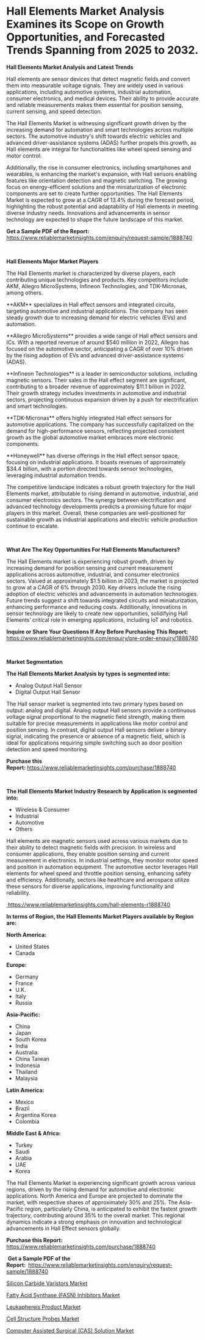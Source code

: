 <p><h1>Hall Elements Market Analysis Examines its Scope on Growth Opportunities, and Forecasted Trends Spanning from 2025 to 2032.</h1></p><p><strong>Hall Elements Market Analysis and Latest Trends</strong></p>
<p><p>Hall elements are sensor devices that detect magnetic fields and convert them into measurable voltage signals. They are widely used in various applications, including automotive systems, industrial automation, consumer electronics, and medical devices. Their ability to provide accurate and reliable measurements makes them essential for position sensing, current sensing, and speed detection.</p><p>The Hall Elements Market is witnessing significant growth driven by the increasing demand for automation and smart technologies across multiple sectors. The automotive industry's shift towards electric vehicles and advanced driver-assistance systems (ADAS) further propels this growth, as Hall elements are integral for functionalities like wheel speed sensing and motor control. </p><p>Additionally, the rise in consumer electronics, including smartphones and wearables, is enhancing the market's expansion, with Hall sensors enabling features like orientation detection and magnetic switching. The growing focus on energy-efficient solutions and the miniaturization of electronic components are set to create further opportunities. The Hall Elements Market is expected to grow at a CAGR of 13.4% during the forecast period, highlighting the robust potential and adaptability of Hall elements in meeting diverse industry needs. Innovations and advancements in sensor technology are expected to shape the future landscape of this market.</p></p>
<p><strong>Get a Sample PDF of the Report:&nbsp;</strong> <a href="https://www.reliablemarketinsights.com/enquiry/request-sample/1888740?utm_campaign=3571&utm_medium=2&utm_source=Github&utm_content=ia&utm_term=06042025&utm_id=hall-elements">https://www.reliablemarketinsights.com/enquiry/request-sample/1888740</a></p>
<p>&nbsp;</p>
<p><strong>Hall Elements Major Market Players</strong></p>
<p><p>The Hall Elements market is characterized by diverse players, each contributing unique technologies and products. Key competitors include AKM, Allegro MicroSystems, Infineon Technologies, and TDK-Micronas, among others.</p><p>**AKM** specializes in Hall effect sensors and integrated circuits, targeting automotive and industrial applications. The company has seen steady growth due to increasing demand for electric vehicles (EVs) and automation.</p><p>**Allegro MicroSystems** provides a wide range of Hall effect sensors and ICs. With a reported revenue of around $540 million in 2022, Allegro has focused on the automotive sector, anticipating a CAGR of over 10% driven by the rising adoption of EVs and advanced driver-assistance systems (ADAS).</p><p>**Infineon Technologies** is a leader in semiconductor solutions, including magnetic sensors. Their sales in the Hall effect segment are significant, contributing to a broader revenue of approximately $11.1 billion in 2022. Their growth strategy includes investments in automotive and industrial sectors, projecting continuous expansion driven by a push for electrification and smart technologies.</p><p>**TDK-Micronas** offers highly integrated Hall effect sensors for automotive applications. The company has successfully capitalized on the demand for high-performance sensors, reflecting projected consistent growth as the global automotive market embraces more electronic components.</p><p>**Honeywell** has diverse offerings in the Hall effect sensor space, focusing on industrial applications. It boasts revenues of approximately $34.4 billion, with a portion directed towards sensor technologies, leveraging industrial automation trends.</p><p>The competitive landscape indicates a robust growth trajectory for the Hall Elements market, attributable to rising demand in automotive, industrial, and consumer electronics sectors. The synergy between electrification and advanced technology developments predicts a promising future for major players in this market. Overall, these companies are well-positioned for sustainable growth as industrial applications and electric vehicle production continue to escalate.</p></p>
<p>&nbsp;</p>
<p><strong>What Are The Key Opportunities For Hall Elements Manufacturers?</strong></p>
<p><p>The Hall Elements market is experiencing robust growth, driven by increasing demand for position sensing and current measurement applications across automotive, industrial, and consumer electronics sectors. Valued at approximately $1.5 billion in 2023, the market is projected to grow at a CAGR of 6% through 2030. Key drivers include the rising adoption of electric vehicles and advancements in automation technologies. Future trends suggest a shift towards integrated circuits and miniaturization, enhancing performance and reducing costs. Additionally, innovations in sensor technology are likely to create new opportunities, solidifying Hall Elements’ critical role in emerging applications, including IoT and robotics.</p></p>
<p><strong>Inquire or Share Your Questions If Any Before Purchasing This Report:</strong> <a href="https://www.reliablemarketinsights.com/enquiry/pre-order-enquiry/1888740?utm_campaign=3571&utm_medium=2&utm_source=Github&utm_content=ia&utm_term=06042025&utm_id=hall-elements">https://www.reliablemarketinsights.com/enquiry/pre-order-enquiry/1888740</a></p>
<p>&nbsp;</p>
<p><strong>Market Segmentation</strong></p>
<p><strong>The Hall Elements Market Analysis by types is segmented into:</strong></p>
<p><ul><li>Analog Output Hall Sensor</li><li>Digital Output Hall Sensor</li></ul></p>
<p><p>The Hall sensor market is segmented into two primary types based on output: analog and digital. Analog output Hall sensors provide a continuous voltage signal proportional to the magnetic field strength, making them suitable for precise measurements in applications like motor control and position sensing. In contrast, digital output Hall sensors deliver a binary signal, indicating the presence or absence of a magnetic field, which is ideal for applications requiring simple switching such as door position detection and speed monitoring.</p></p>
<p><strong>Purchase this Report:&nbsp;</strong><a href="https://www.reliablemarketinsights.com/purchase/1888740?utm_campaign=3571&utm_medium=2&utm_source=Github&utm_content=ia&utm_term=06042025&utm_id=hall-elements">https://www.reliablemarketinsights.com/purchase/1888740</a></p>
<p>&nbsp;</p>
<p><strong>The Hall Elements Market Industry Research by Application is segmented into:</strong></p>
<p><ul><li>Wireless & Consumer</li><li>Industrial</li><li>Automotive</li><li>Others</li></ul></p>
<p><p>Hall elements are magnetic sensors used across various markets due to their ability to detect magnetic fields with precision. In wireless and consumer applications, they enable position sensing and current measurement in electronics. In industrial settings, they monitor motor speed and position in automation equipment. The automotive sector leverages Hall elements for wheel speed and throttle position sensing, enhancing safety and efficiency. Additionally, sectors like healthcare and aerospace utilize these sensors for diverse applications, improving functionality and reliability.</p></p>
<p><a href="https://www.reliablemarketinsights.com/hall-elements-r1888740?utm_campaign=3571&utm_medium=2&utm_source=Github&utm_content=ia&utm_term=06042025&utm_id=hall-elements">&nbsp;https://www.reliablemarketinsights.com/hall-elements-r1888740</a></p>
<p><strong>In terms of Region, the Hall Elements Market Players available by Region are:</strong></p>
<p>
    <p> <strong> North America: </strong>
        <ul>
            <li>United States</li>
            <li>Canada</li>
        </ul>
        </p> 
    <p> <strong> Europe: </strong>
        <ul>
            <li>Germany</li>
            <li>France</li>
            <li>U.K.</li>
            <li>Italy</li>
            <li>Russia</li>
        </ul>
        </p> 
    <p> <strong> Asia-Pacific: </strong>
        <ul>
            <li>China</li>
            <li>Japan</li>
            <li>South Korea</li>
            <li>India</li>
            <li>Australia</li>
            <li>China Taiwan</li>
            <li>Indonesia</li>
            <li>Thailand</li>
            <li>Malaysia</li>
        </ul>
        </p> 
    <p> <strong> Latin America: </strong>
        <ul>
            <li>Mexico</li>
            <li>Brazil</li>
            <li>Argentina Korea</li>
            <li>Colombia</li>
        </ul>
        </p> 
    <p> <strong> Middle East & Africa: </strong>
        <ul>
            <li>Turkey</li>
            <li>Saudi</li>
            <li>Arabia</li>
            <li>UAE</li>
            <li>Korea</li>
        </ul>
    </p>
    </p>
<p><p>The Hall Elements Market is experiencing significant growth across various regions, driven by the rising demand for automotive and electronic applications. North America and Europe are projected to dominate the market, with respective shares of approximately 30% and 25%. The Asia-Pacific region, particularly China, is anticipated to exhibit the fastest growth trajectory, contributing around 35% to the overall market. This regional dynamics indicate a strong emphasis on innovation and technological advancements in Hall Effect sensors globally.</p></p>
<p><strong>Purchase this Report: </strong><a href="https://www.reliablemarketinsights.com/purchase/1888740?utm_campaign=3571&utm_medium=2&utm_source=Github&utm_content=ia&utm_term=06042025&utm_id=hall-elements">https://www.reliablemarketinsights.com/purchase/1888740</a></p>
<p>&nbsp;<strong>Get a Sample PDF of the Report:&nbsp;&nbsp;</strong><a href="https://www.reliablemarketinsights.com/enquiry/request-sample/1888740?utm_campaign=3571&utm_medium=2&utm_source=Github&utm_content=ia&utm_term=06042025&utm_id=hall-elements">https://www.reliablemarketinsights.com/enquiry/request-sample/1888740</a></p>
<p><strong></strong></p>
<p><p><a href="https://github.com/lamlebienz7j/Market-Research-Report-List-1/blob/main/silicon-carbide-varistors-market.md?utm_campaign=3571&utm_medium=2&utm_source=Github&utm_content=ia&utm_term=06042025&utm_id=hall-elements">Silicon Carbide Varistors Market</a></p><p><a href="https://www.linkedin.com/pulse/market-demand-revenue-fatty-acid-synthase-fasn-inhibitors-nrovf?utm_campaign=3571&utm_medium=2&utm_source=Github&utm_content=ia&utm_term=06042025&utm_id=hall-elements">Fatty Acid Synthase (FASN) Inhibitors Market</a></p><p><a href="https://www.linkedin.com/pulse/acomprehensive-analysis-onthe-sizedynamicsand-expected-3bv9f?utm_campaign=3571&utm_medium=2&utm_source=Github&utm_content=ia&utm_term=06042025&utm_id=hall-elements">Leukaphereis Product Market</a></p><p><a href="https://www.linkedin.com/pulse/comprehensive-overview-cell-structure-probes-market-projected-0dzif?utm_campaign=3571&utm_medium=2&utm_source=Github&utm_content=ia&utm_term=06042025&utm_id=hall-elements">Cell Structure Probes Market</a></p><p><a href="https://www.linkedin.com/pulse/global-computer-assisted-surgical-cas-solution-market-v2s8f?utm_campaign=3571&utm_medium=2&utm_source=Github&utm_content=ia&utm_term=06042025&utm_id=hall-elements">Computer Assisted Surgical (CAS) Solution Market</a></p></p>